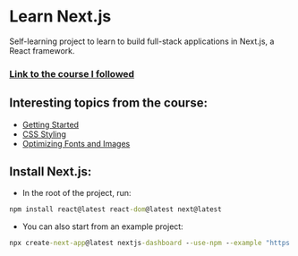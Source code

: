# Learn Next.js
 Self-learning project to learn to build full-stack applications in Next.js, a React framework.

### [Link to the course I followed](https://nextjs.org/learn/dashboard-app)

## Interesting topics from the course:
- [Getting Started](https://nextjs.org/learn/dashboard-app/getting-started)
- [CSS Styling](https://nextjs.org/learn/dashboard-app/css-styling)
- [Optimizing Fonts and Images](https://nextjs.org/learn/dashboard-app/optimizing-fonts-images)

## Install Next.js:
- In the root of the project, run:

```cmd
npm install react@latest react-dom@latest next@latest
```

- You can also start from an example project:
```cmd
npx create-next-app@latest nextjs-dashboard --use-npm --example "https://github.com/vercel/next-learn/tree/main/dashboard/starter-example"
```